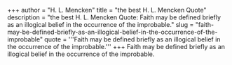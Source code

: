 +++
author = "H. L. Mencken"
title = "the best H. L. Mencken Quote"
description = "the best H. L. Mencken Quote: Faith may be defined briefly as an illogical belief in the occurrence of the improbable."
slug = "faith-may-be-defined-briefly-as-an-illogical-belief-in-the-occurrence-of-the-improbable"
quote = '''Faith may be defined briefly as an illogical belief in the occurrence of the improbable.'''
+++
Faith may be defined briefly as an illogical belief in the occurrence of the improbable.

